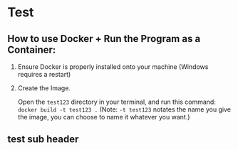 # Test

## How to use Docker + Run the Program as a Container:

1. Ensure Docker is properly installed onto your machine (Windows requires a restart)

2. Create the Image.

    Open the `test123` directory in your terminal, and run this command: 
    `docker build -t test123 .`
    (Note: `-t test123` notates the name you give the image, you can choose to name it whatever you want.)

## test sub header
